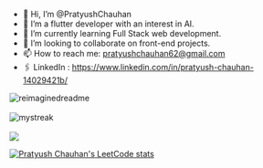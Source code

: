- 👋 Hi, I’m @PratyushChauhan
- 👀 I’m a flutter developer with an interest in AI.
- 🌱 I’m currently learning Full Stack web development.
- 💞️ I’m looking to collaborate on front-end projects.
- 📫 How to reach me: pratyushchauhan62@gmail.com
- 🖇️ LinkedIn : https://www.linkedin.com/in/pratyush-chauhan-14029421b/
<!---
PratyushChauhan/PratyushChauhan is a ✨ special ✨ repository because its `README.md` (this file) appears on your GitHub profile.
You can click the Preview link to take a look at your changes.
--->
<img src="https://myreadme.vercel.app/api/embed/pratyushchauhan?panels=userstatistics,toprepositories,toplanguages,commitgraph" alt="reimaginedreadme" />

<br>
<br>
<img src="https://github-readme-streak-stats.herokuapp.com/?user=pratyushchauhan&theme=tokyonight" alt="mystreak"/>

<br>
<br>
<img src="https://github-profile-trophy.vercel.app/?username=pratyushchauhan&theme=juicyfresh&no-bg=true" />

<br>

[![Pratyush Chauhan's LeetCode stats](https://leetcode-stats-six.vercel.app/api?username=pratyushchauhan62)](https://leetcode.com/pratyushchauhan62/)